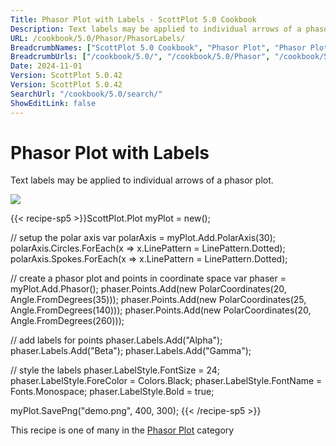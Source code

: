 ```yaml
---
Title: Phasor Plot with Labels - ScottPlot 5.0 Cookbook
Description: Text labels may be applied to individual arrows of a phasor plot.
URL: /cookbook/5.0/Phasor/PhasorLabels/
BreadcrumbNames: ["ScottPlot 5.0 Cookbook", "Phasor Plot", "Phasor Plot with Labels"]
BreadcrumbUrls: ["/cookbook/5.0/", "/cookbook/5.0/Phasor", "/cookbook/5.0/Phasor/PhasorLabels"]
Date: 2024-11-01
Version: ScottPlot 5.0.42
Version: ScottPlot 5.0.42
SearchUrl: "/cookbook/5.0/search/"
ShowEditLink: false
---
```



<div class='d-flex align-items-center mt-5'>
<h1 class='me-2 text-dark my-0 border-0'>Phasor Plot with Labels</h1>
</div>

Text labels may be applied to individual arrows of a phasor plot.

[![](/cookbook/5.0/images/PhasorLabels.png?241101192719)](/cookbook/5.0/images/PhasorLabels.png?241101192719)

{{< recipe-sp5 >}}ScottPlot.Plot myPlot = new();

// setup the polar axis
var polarAxis = myPlot.Add.PolarAxis(30);
polarAxis.Circles.ForEach(x => x.LinePattern = LinePattern.Dotted);
polarAxis.Spokes.ForEach(x => x.LinePattern = LinePattern.Dotted);

// create a phasor plot and points in coordinate space
var phaser = myPlot.Add.Phasor();
phaser.Points.Add(new PolarCoordinates(20, Angle.FromDegrees(35)));
phaser.Points.Add(new PolarCoordinates(25, Angle.FromDegrees(140)));
phaser.Points.Add(new PolarCoordinates(20, Angle.FromDegrees(260)));

// add labels for points
phaser.Labels.Add("Alpha");
phaser.Labels.Add("Beta");
phaser.Labels.Add("Gamma");

// style the labels
phaser.LabelStyle.FontSize = 24;
phaser.LabelStyle.ForeColor = Colors.Black;
phaser.LabelStyle.FontName = Fonts.Monospace;
phaser.LabelStyle.Bold = true;

myPlot.SavePng("demo.png", 400, 300);
{{< /recipe-sp5 >}}

<div class='my-5 text-center'>This recipe is one of many in the <a href='/cookbook/5.0/Phasor'>Phasor Plot</a> category</div>


